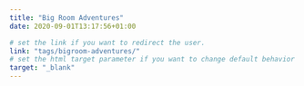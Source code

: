 ```yaml
---
title: "Big Room Adventures"
date: 2020-09-01T13:17:56+01:00

# set the link if you want to redirect the user.
link: "tags/bigroom-adventures/"
# set the html target parameter if you want to change default behavior
target: "_blank"
---
```


